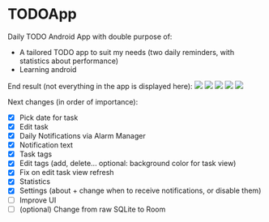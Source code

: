# TODOApp
Daily TODO Android App with double purpose of: 
- A tailored TODO app to suit my needs (two daily reminders, with statistics about performance)
- Learning android 

End result (not everything in the app is displayed here):
![](https://i.imgur.com/p027nUt.jpg)
![](https://i.imgur.com/rVO5Y48.jpg)
![](https://i.imgur.com/hgKM1dI.jpg)
![](https://i.imgur.com/SUSPR2O.jpg)
![](https://i.imgur.com/R4U8k2k.jpg)

Next changes (in order of importance):
- [x] Pick date for task
- [x] Edit task
- [x] Daily Notifications via Alarm Manager
- [x] Notification text
- [x] Task tags
- [x] Edit tags (add, delete... optional: background color for task view)
- [x] Fix on edit task view refresh
- [x] Statistics
- [x] Settings (about + change when to receive notifications, or disable them)
- [ ] Improve UI
- [ ] (optional) Change from raw SQLite to Room
